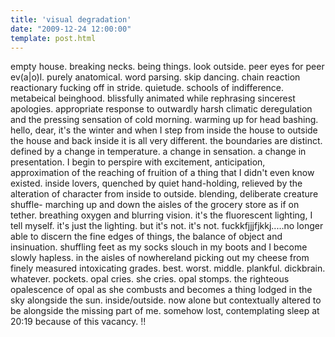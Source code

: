 ```yaml
---
title: 'visual degradation'
date: "2009-12-24 12:00:00"
template: post.html
---
```


empty house. breaking necks. being things. look outside. peer eyes for peer ev(a|o)l. purely anatomical. word parsing. skip dancing. chain reaction reactionary fucking off in stride. quietude. schools of indifference. metabeical beinghood. blissfully animated while rephrasing sincerest apologies. appropriate response to outwardly harsh climatic deregulation and the pressing sensation of cold morning. warming up for head bashing. hello, dear, it's the winter and when I step from inside the house to outside the house and back inside it is all very different. the boundaries are distinct. defined by a change in temperature. a change in sensation. a change in presentation. I begin to perspire with excitement, anticipation, approximation of the reaching of fruition of a thing that I didn't even know existed. inside lovers, quenched by quiet hand-holding, relieved by the alteration of character from inside to outside. blending, deliberate creature shuffle- marching up and down the aisles of the grocery store as if on tether. breathing oxygen and blurring vision. it's the fluorescent lighting, I tell myself. it's just the lighting. but it's not. it's not. fuckkfjjjfjkkj.....no longer able to discern the fine edges of things, the balance of object and insinuation. shuffling feet as my socks slouch in my boots and I become slowly hapless. in the aisles of nowhereland picking out my cheese from finely measured intoxicating grades. best. worst. middle. plankful. dickbrain. whatever. pockets. opal cries. she cries. opal stomps. the righteous opalescence of opal as she combusts and becomes a thing lodged in the sky alongside the sun. inside/outside. now alone but contextually altered to be alongside the missing part of me. somehow lost, contemplating sleep at 20:19 because of this vacancy. !!